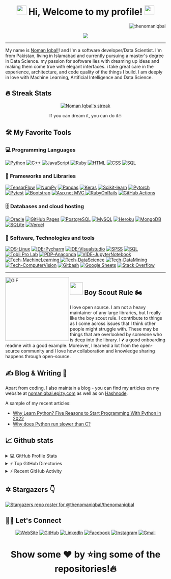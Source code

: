 <!-- Greetings -->
<h1 align="center">
	<img src="https://media.giphy.com/media/hvRJCLFzcasrR4ia7z/giphy.gif" width="30">
	Hi, Welcome to my profile!
	<img src="https://emoji.discord.st/emojis/dc5dc637-3062-4bb8-a984-93823e531596.gif" width="30">
</h1>
<img src="https://komarev.com/ghpvc/?username=thenomaniqbal&label=Profile%20Views&color=blue&style=plastic" align='right' alt="thenomaniqbal" />
<!--<img src="https://gpvc.arturio.dev/thenomaniqbal" alt="Profile views" align='right'/> <a href="https://github.com/thenomaniqbal/thenomaniqbal">--> </a> 
<br/>

<!-- Typing SVG by DenverCoder1 - https://github.com/DenverCoder1/readme-typing-svg -->
<p align="center">
	<a href="https://github.com/DenverCoder1/readme-typing-svg"><img src="https://readme-typing-svg.herokuapp.com?color=%23BD561D&duration=6000&lines=I+am++into++Artificial+Intelligence;I+am++into++Data+Science;I+am++into++Machine+Learning+;I+am++into+Deep+Learning+;I+am++into++Big+Data;I+am++into++Computer+Vision!!&center=true&width=380&height=45"></a>
</p>
<hr/>

<!-- Introduction -->
My name is [Noman Iqbal!](http://nomaniqbal.epizy.com/)! and I'm a software developer/Data Scientist. I'm from Pakistan, living in Islamabad and currently pursuing a master's degree in Data Science. my passion for software lies with dreaming up ideas and making them come true with elegant interfaces. i take great care in the experience, architecture, and code quality of the things I build. I am deeply in love with Machine Learning, Artificial Intelligence and Data Science.

## 🔥 Streak Stats

<!-- GitHub Readme Streak Stats - https://github.com/DenverCoder1/github-readme-streak-stats -->
<p align="center">
	<a href="https://github.com/DenverCoder1/github-readme-streak-stats">
		<img title="🔥 Get streak stats for your profile at git.io/streak-stats" alt="Noman Iqbal's streak" src="https://github-readme-streak-stats.herokuapp.com/?user=thenomaniqbal&theme=monokai-metallian&hide_border=true"/></a>
<p align="center"> If you can dream it, you can do it🔥 </p>
</p>

## 🛠️ My Favorite Tools


### 💻 Programming Languages

<p>
	<a href="https://github.com/search?q=user%thenomaniqbal+is%3Arepo+language%3Apython"><img alt="Python" src="https://img.shields.io/badge/Python%20-%2314354C.svg?logo=python&logoColor=white"></a>
	<a href="https://github.com/search?q=user%thenomaniqbal+is%3Arepo+language%3Acpp"><img alt="C++" src="https://img.shields.io/badge/C++%20-%2300599C.svg?logo=c%2B%2B&logoColor=white"></a>
	<a href="https://github.com/search?q=user%thenomaniqbal+language%3Ajavascript"><img alt="JavaScript" src="https://img.shields.io/badge/JavaScript-F7DF1E.svg?logo=javascript&logoColor=black"></a>
	<a href="https://github.com/search?q=user%thenomaniqbal+language%3Aruby"><img alt="Ruby" src="https://img.shields.io/badge/Ruby-CC342D.svg?logo=ruby&logoColor=white"></a>
	<a href="https://github.com/search?q=user%thenomaniqbal+is%3Arepo+language%3Ahtml"><img alt="HTML" src="https://img.shields.io/badge/HTML%20-%23E34F26.svg?logo=html5&logoColor=white"></a>
	<a href="https://github.com/search?q=user%thenomaniqbal+is%3Arepo+language%3Acss"><img alt="CSS" src="https://img.shields.io/badge/CSS%20-%231572B6.svg?logo=css3&logoColor=white"></a>
	<a href="https://github.com/search?q=user%3ADenverCoder1+is%3Arepo+language%3Asql"><img alt="SQL" src="https://img.shields.io/badge/SQL%20-%23025E8C.svg?logo=amazon-dynamodb&logoColor=white"></a>
</p>

### 🧰 Frameworks and Libraries

<p>
	<a href="#"><img alt="TensorFlow" src="https://img.shields.io/badge/TensorFlow%20-%23FF6F00.svg?logo=TensorFlow&logoColor=white"></a>
	<a href="#"><img alt="NumPy" src="https://img.shields.io/badge/Numpy%20-%23013243.svg?logo=numpy&logoColor=white"></a>
    	<a href="#"><img alt="Pandas" src="https://img.shields.io/badge/Pandas%20-%23150458.svg?logo=pandas&logoColor=white"></a>
	<a href="#"><img alt="Keras" src="https://img.shields.io/badge/Keras%20-%23D00000.svg?logo=Keras&logoColor=white"></a>
	<a href="#"><img alt="Scikit-learn" src="https://img.shields.io/badge/Scikit%20Learn-%2320232a.svg?logo=scikitlearn&logoColor=%2361DAFB"></a>
    	<a href="#"><img alt="Pytorch" src="https://img.shields.io/badge/-Pytorch-E8E8E8?logo=pytorch&logoColor=black"></a>
	<a href="#"><img alt="Pytest" src="https://img.shields.io/badge/Pytest-0A9EDC.svg?logo=pytest&logoColor=white"></a>
	<a href="#"><img alt="Bootstrap" src="https://img.shields.io/badge/Bootstrap-7952B3.svg?logo=bootstrap&logoColor=white"></a>
    	<a href="#"><img alt="Asp.net MVC" src="https://img.shields.io/badge/Dot%20Net-21759B?logo=dotnet&logoColor=white">
	<a href="#"><img alt="RubyOnRails" src="https://img.shields.io/badge/Ruby%20On%20Rails-20232e.svg?logo=rubyonrails&logoColor=white"></a>
    	<a href="#"><img alt="GitHub Actions" src="https://img.shields.io/badge/GitHub%20Actions-2671E5.svg?logo=github%20actions&logoColor=white"></a>
</p>

### 🗄️ Databases and cloud hosting

<p>
	<a href="#"><img alt="Oracle" src ="https://img.shields.io/badge/Oracle-F00000.svg?logo=oracle&logoColor=white"></a>
	<a href="#"><img alt="GitHub Pages" src="https://img.shields.io/badge/GitHub%20Pages-327FC7.svg?logo=github&logoColor=white"></a>
    	<a href="#"><img alt="PostgreSQL" src ="https://img.shields.io/badge/PostgreSQL-316192.svg?logo=postgresql&logoColor=white"></a>
    	<a href="#"><img alt="MySQL" src="https://img.shields.io/badge/MySQL-00f.svg?logo=mysql&logoColor=white"></a>
    	<a href="#"><img alt="Heroku" src="https://img.shields.io/badge/Heroku-430098.svg?logo=heroku&logoColor=white"></a>
   	<a href="#"><img alt="MongoDB" src ="https://img.shields.io/badge/MongoDB-4ea94b.svg?logo=mongodb&logoColor=white"></a>
    	<a href="#"><img alt="SQLite" src ="https://img.shields.io/badge/SQLite-07405e.svg?logo=sqlite&logoColor=white"></a>
    	<a href="#"><img alt="Vercel" src="https://img.shields.io/badge/Vercel-000000.svg?logo=vercel&logoColor=white"></a>
</p>

### 🔧 Software, Technologies and tools

<p>
	<a href="#"><img alt="OS-Linux" src="https://img.shields.io/badge/Linux-1793D1.svg?logo=linux&logoColor=white"></a>
    	<a href="#"><img alt="IDE-Pycharm" src="https://img.shields.io/badge/-PyCharm-0000CC?logo=pycharm&logoColor=white"></a>
    	<a href="#"><img alt="IDE-Visualstudio" src="https://img.shields.io/badge/Visual%20Studio-0078d7.svg?logo=visual-studio-code&logoColor=white"></a>
    	<a href="#"><img alt="SPSS" src="https://img.shields.io/badge/-SPSS-FB542B?logo=ibm&logoColor=white"></a>
    	<a href="#"><img alt="SQL" src="https://img.shields.io/badge/SQL-000000.svg?logo=microsoftsqlserver&logoColor=white"></a>
    	<a href="#"><img alt="Tobii Pro Lab" src="https://img.shields.io/badge/Tobii%20Pro-00b56a.svg?logo=eyeem&logoColor=white"></a>
    	<a href="#"><img alt="PDP-Anaconda" src="https://img.shields.io/badge/-Anaconda-141E24?logo=anaconda&logoColor=white"></a>
    	<a href="#"><img alt="VIDE-JupyterNotebook" src="https://img.shields.io/badge/Jupyter%20NoteBook-F37626.svg?logo=Jupyter&logoColor=white"></a>
	<a href="#"><img alt="Tech-MachineLearning" src="https://img.shields.io/badge/Machine%20Learning-F05033.svg?logo=git&logoColor=white"></a>
    	<a href="#"><img alt="Tech-DataScience" src="https://img.shields.io/badge/Data%20Science-18A497?logo=teradata&logoColor=white"></a>
    	<a href="#"><img alt="Tech-DataMining" src="https://img.shields.io/badge/Data%20Mining-FF6C37?logo=teradata&logoColor=white"></a>
	<a href="#"><img alt="Tech-ComputerVision" src="https://img.shields.io/badge/Computer%20Vision-3DDC84?logo=teradata&logoColor=white"></a>
	<a href="#"><img alt="Gitbash" src="https://img.shields.io/badge/Gitbash-DD1100.svg?logo=github&logoColor=white"></a>
    	<a href="#"><img alt="Google Sheets" src="https://img.shields.io/badge/Google%20Sheets-34A853.svg?logo=google%20sheets&logoColor=white"></a>
	<a href="#"><img alt="Stack Overflow" src="https://img.shields.io/badge/-Stack%20Overflow-FE7A16?logo=stack-overflow&logoColor=white"></a>
</p>


---
 
 <p>
  <img align="left" alt="GIF" src="https://github.com/thenomaniqbal/thenomaniqbal/blob/master/icon/code.gif?raw=true" width="200" />
</p>

## <img src="https://raw.githubusercontent.com/thenomaniqbal/thenomaniqbal/master/icon/rockstar.gif" width="40px"> Boy Scout Rule 🏍️

I love open source.  I am not a heavy maintainer of any large libraries, but I really like the boy scout rule.  I contribute to things as I come across issues that I think other people might struggle with.  These may be things that are overlooked by someone who is deep into the library. I 💕 a good onboarding readme with a good example. Moreover, I learned a lot from the open-source community and I love how collaboration and knowledge sharing happens through open-source. 

## &#x270d; Blog & Writing 📕

Apart from coding, I also maintain a blog - you can find my articles on my website at [nomaniqbal.epizy.com](http://nomaniqbal.epizy.com/) as well as on [Hashnode](https://nomaniqbal.hashnode.dev/).

A sample of my recent articles:

<!-- BLOG-POST-LIST:START -->
- [Why Learn Python? Five Reasons to Start Programming With Python in 2022](https://nomaniqbal.hashnode.dev/why-learn-python-five-reasons-to-start-programming-with-python-in-2022)
- [Why does Python run slower than C?](https://nomaniqbal.hashnode.dev/why-does-python-run-slower-than-c)
<!-- BLOG-POST-LIST:END -->

## &#x1f4c8; Github stats

<!-- https://github.com/anuraghazra/github-readme-stats -->
<details>
	<summary>💻 GitHub Profile Stats</summary>
	<br/>
	<a href="https://github.com/thenomaniqbal/thenomaniqbal"><img alt="NomanIqbal's Github Stats" src="https://github-readme-stats.vercel.app/api?username=thenomaniqbal&show_icons=true&count_private=true&theme=react&hide_border=true&bg_color=1F222E&title_color=F85D7F&icon_color=F8D866" width="190px" height="192px"/></a>
	<a href="https://github.com/anuraghazra/github-readme-stats"><img alt="NomanIqbal's Top Languages" src="https://github-readme-stats.vercel.app/api/top-langs/?username=thenomaniqbal&langs_count=8&layout=compact&theme=react&hide_border=true&bg_color=1F222E&title_color=F85D7F&icon_color=F8D866&hide=Jupyter%20Notebook" height="192px"/></a>
  <br/>
<b>Note:</b> Top languages is only a metric of the languages my public code consists of and doesn't reflect experience or skill level.
</details>

<details>
	<summary>⚡ Top GitHub Directories</summary>
	<br/>
	<a href="https://github.com/thenomaniqbal/thenomaniqbal"><img align="center" src="https://github-readme-stats.vercel.app/api/pin/?username=thenomaniqbal&repo=thenomaniqbal&title_color=ffffff&text_color=c9cacc&icon_color=2bbc8a&bg_color=1d1f21" /></a>
	<a href="https://github.com/thenomaniqbal/LinearRegression-HousePricePrediction"><img align="center" src="https://github-readme-stats.vercel.app/api/pin/?username=thenomaniqbal&repo=LinearRegression-HousePricePrediction&title_color=ffffff&text_color=c9cacc&icon_color=2bbc8a&bg_color=1d1f21" /></a>
</details>

<details>
  <summary>⚡ Recent GitHub Activity</summary>
  <br/>

<!--START_SECTION:activity-->
<!--END_SECTION:activity-->
</details>

## ✡️ Stargazers 👇

[![Stargazers repo roster for @thenomaniqbal/thenomaniqbal](https://reporoster.com/stars/thenomaniqbal/thenomaniqbal)](https://github.com/thenomaniqbal/thenomaniqbal/stargazers)

## 🙋‍♂️ Let's Connect
<div align="center">
	<a href="http://nomaniqbal.epizy.com/" target="_blank"><img src="https://img.icons8.com/bubbles/50/000000/web.png" alt="WebSite"/></a>
	<a href="https://github.com/thenomaniqbal" target="_blank"><img src="https://img.icons8.com/bubbles/50/000000/github.png" alt="GitHub"/></a>
	<a href="https://www.linkedin.com/in/thenomaniqbal/" target="_blank"><img src="https://img.icons8.com/bubbles/50/000000/linkedin.png" alt="LinkedIn"/></a>
	<a href="https://www.facebook.com/thenomaniqbal/" target="_blank"><img src="https://img.icons8.com/bubbles/50/000000/facebook-new.png" alt="Facebook"/></a>
	<a href="https://www.instagram.com/thenomaniqbal/" target="_blank"><img src="https://img.icons8.com/bubbles/50/000000/instagram.png" alt="Instagram"/></a>
	<a href="mailto:thenomaniqbal@gmail.com" target="_blank"><img src="https://img.icons8.com/bubbles/50/000000/gmail.png" alt="Gmail"/></a>
</div>
  
<h1 align='center'> Show some ❤️ by ⭐ing some of the repositories!🔥<h1>	

<!-- Resources -->
<!-- Icons: https://simpleicons.org/ -->
<!-- Icons: https://img.icons8.com -->
<!-- GitHub Stats: https://github.com/anuraghazra/github-readme-stats -->
<!-- Emojis: https://emojipedia.org/emoji/ -->
<!-- HTML Emojis: https://www.fileformat.info/index.htm -->
<!-- Shields: https://shields.io/ -->
<!-- Awesome GitHub Profile README: https://github.com/abhisheknaiidu/awesome-github-profile-readme -->


	
	
<!--- WORKING ON IT -->
<!-- links to social media icons -->

<!-- icons with padding -->

<!--[2.1]: http://i.imgur.com/0o48UoR.png (github icon with padding)

<!-- icons without padding -->

<!--[1.1]: https://raw.githubusercontent.com/thenomaniqbal/thenomaniqbal/master/icon/twitter.png (Twitter icon without padding)
[2.2]: http://i.imgur.com/9I6NRUm.png (github icon without padding)
[3.2]: https://raw.githubusercontent.com/thenomaniqbal/thenomaniqbal/master/icon/linkedin.png (LinkedIn icon without padding)
[4.2]: https://raw.githubusercontent.com/thenomaniqbal/thenomaniqbal/master/icon/instagram.png (Instagram icon without padding)
[5.2]: https://raw.githubusercontent.com/thenomaniqbal/thenomaniqbal/master/icon/sololearn.ico (Sololearn icon without padding)


<!-- links to your social media accounts -->

<!--[1]: https://twitter.com/thenomaniqbal/
[2]: https://github.com/thenomaniqbal/
[3]: https://www.linkedin.com/in/thenomaniqbal/
[4]: https://instagram.com/thenomaniqbal/
[5]: https://www.sololearn.com/profile/14847321/

[![Twitter][1.1]][1], [![LinkedIn][3.2]][3], [![Instagram][4.2]][4], [![SoloLearn][5.2]][5]. -->
